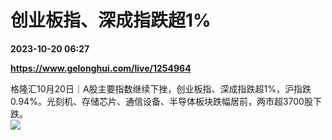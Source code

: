 # 创业板指、深成指跌超1%

**2023-10-20 06:27**

**https://www.gelonghui.com/live/1254964**

格隆汇10月20日｜A股主要指数继续下挫，创业板指、深成指跌超1%，沪指跌0.94%。光刻机、存储芯片、通信设备、半导体板块跌幅居前，两市超3700股下跌。  
![](https://img3.gelonghui.com/52510-47c2e22f-b92e-4f2b-b91e-3dedb04fe9f0.png)